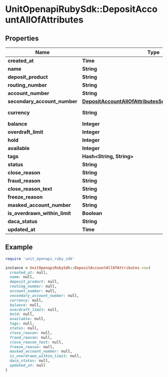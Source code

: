 # UnitOpenapiRubySdk::DepositAccountAllOfAttributes

## Properties

| Name | Type | Description | Notes |
| ---- | ---- | ----------- | ----- |
| **created_at** | **Time** |  |  |
| **name** | **String** |  |  |
| **deposit_product** | **String** |  |  |
| **routing_number** | **String** |  |  |
| **account_number** | **String** |  | [optional] |
| **secondary_account_number** | [**DepositAccountAllOfAttributesSecondaryAccountNumber**](DepositAccountAllOfAttributesSecondaryAccountNumber.md) |  | [optional] |
| **currency** | **String** |  | [default to &#39;USD&#39;] |
| **balance** | **Integer** |  |  |
| **overdraft_limit** | **Integer** |  | [optional] |
| **hold** | **Integer** |  |  |
| **available** | **Integer** |  |  |
| **tags** | **Hash&lt;String, String&gt;** |  |  |
| **status** | **String** |  |  |
| **close_reason** | **String** |  | [optional] |
| **fraud_reason** | **String** |  | [optional] |
| **close_reason_text** | **String** |  | [optional] |
| **freeze_reason** | **String** |  | [optional] |
| **masked_account_number** | **String** |  | [optional] |
| **is_overdrawn_within_limit** | **Boolean** |  | [optional] |
| **daca_status** | **String** |  | [optional] |
| **updated_at** | **Time** |  | [optional] |

## Example

```ruby
require 'unit_openapi_ruby_sdk'

instance = UnitOpenapiRubySdk::DepositAccountAllOfAttributes.new(
  created_at: null,
  name: null,
  deposit_product: null,
  routing_number: null,
  account_number: null,
  secondary_account_number: null,
  currency: null,
  balance: null,
  overdraft_limit: null,
  hold: null,
  available: null,
  tags: null,
  status: null,
  close_reason: null,
  fraud_reason: null,
  close_reason_text: null,
  freeze_reason: null,
  masked_account_number: null,
  is_overdrawn_within_limit: null,
  daca_status: null,
  updated_at: null
)
```

